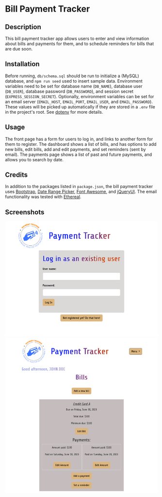 # Bill Payment Tracker

## Description
This bill payment tracker app allows users to enter and view information about bills and payments for them, and to schedule reminders for bills that are due soon.

## Installation
Before running, `db/schema.sql` should be run to initialize a (MySQL) database, and `npm run seed` used to insert sample data.  Environment variables need to be set for database name (`DB_NAME`), database user (`DB_USER`), database password (`DB_PASSWORD`), and session secret (`EXPRESS_SESSION_SECRET`).  Optionally, environment variables can be set for an email server (`EMAIL_HOST`, `EMAIL_PORT`, `EMAIL_USER`, and `EMAIL_PASSWORD`).  These values will be picked up automatically if they are stored in a `.env` file in the project's root.  See [dotenv](https://www.npmjs.com/package/dotenv) for more details.

## Usage
The front page has a form for users to log in, and links to another form for them to register.  The dashboard shows a list of bills, and has options to add new bills, edit bills, add and edit payments, and set reminders (sent by email).  The payments page shows a list of past and future payments, and allows you to search by date.

## Credits
In addition to the packages listed in `package.json`, the bill payment tracker uses [Bootstrap](https://getbootstrap.com/), [Date Range Picker](https://www.npmjs.com/package/daterangepicker), [Font Awesome](https://fontawesome.com/), and [jQueryUI](https://jqueryui.com/).  The email functionality was tested with [Ethereal](https://ethereal.email/).

## Screenshots
![A screenshot of the login page](./Payment-Tracker-login-ss.png)
![A screenshot of the dashboard](./Payment-Tracker-bills-ss.png)